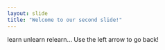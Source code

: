 ```yaml
---
layout: slide
title: "Welcome to our second slide!"
---
```

learn unlearn relearn...
Use the left arrow to go back!
